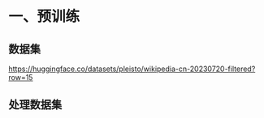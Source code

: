 # 一、预训练
## 数据集
https://huggingface.co/datasets/pleisto/wikipedia-cn-20230720-filtered?row=15
## 处理数据集
